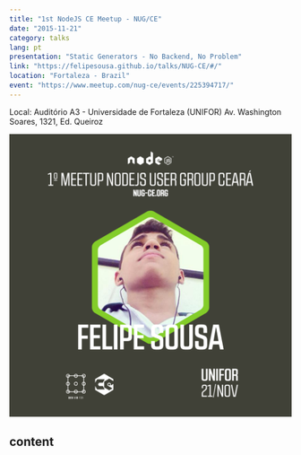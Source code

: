 ```yaml
---
title: "1st NodeJS CE Meetup - NUG/CE"
date: "2015-11-21"
category: talks
lang: pt
presentation: "Static Generators - No Backend, No Problem"
link: "https://felipesousa.github.io/talks/NUG-CE/#/"
location: "Fortaleza - Brazil"
event: "https://www.meetup.com/nug-ce/events/225394717/"
---
```


Local: Auditório A3 - Universidade de Fortaleza (UNIFOR)
Av. Washington Soares, 1321, Ed. Queiroz

![meetup nodejs](./images/1nugce.png)

## content

<div class="iframely-embed"><div class="iframely-responsive" style="padding-bottom: 56.2225%; padding-top: 120px;"><a href="https://felipesousa.github.io/talks/NUG-CE/#/" data-iframely-url="//cdn.iframe.ly/OoNOpBZ"></a></div></div><script async src="//cdn.iframe.ly/embed.js" charset="utf-8"></script>
